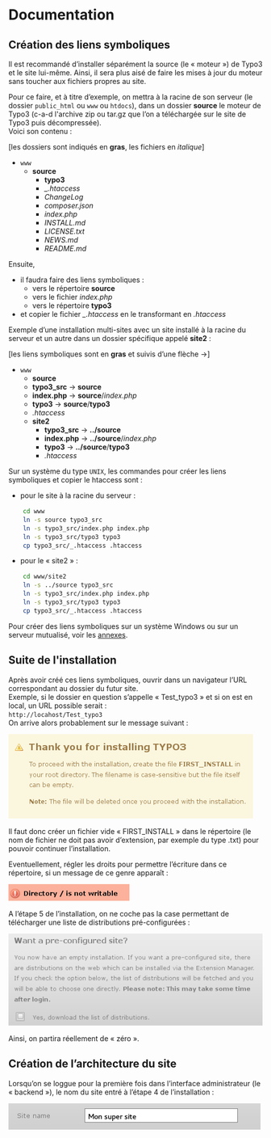 # Documentation

## Création des liens symboliques

Il est recommandé d’installer séparément la source (le « moteur ») de Typo3 et le site lui-même. Ainsi, il sera plus aisé de faire les mises à jour du moteur sans toucher aux fichiers propres au site.

Pour ce faire, et à titre d’exemple, on mettra à la racine de son serveur (le dossier `public_html` ou `www` ou `htdocs`), dans un dossier **source** le moteur de Typo3 (c-a-d l'archive zip ou tar.gz que l’on a téléchargée sur le site de Typo3 puis décompressée).  
Voici son contenu :

[les dossiers sont indiqués en **gras**, les fichiers en *italique*]

* `www`
	*  **source**
		* **typo3**
		* *_.htaccess*
		* *ChangeLog*
		* *composer.json*
		* *index.php*
		* *INSTALL.md*
		* *LICENSE.txt*
		* *NEWS.md*
		* *README.md*

Ensuite,

* il faudra faire des liens symboliques :
	- vers le répertoire **source**
	- vers le fichier *index.php*
	- vers le répertoire **typo3**
* et copier le fichier *_.htaccess* en le transformant en *.htaccess*

Exemple d’une installation multi-sites avec un site installé à la racine du serveur et un autre dans un dossier spécifique appelé **site2** :

[les liens symboliques sont en **gras** et suivis d’une flèche →]

* `www`
	* **source**
	* **typo3_src** → **source**
	* **index.php** → **source**/*index.php*
	* **typo3** → **source**/**typo3**
	* *.htaccess*
	* **site2**
		* **typo3_src** → **../source**
		* **index.php** → **../source**/*index.php*
		* **typo3** → **../source**/**typo3**
		* *.htaccess*

Sur un système du type `UNIX`, les commandes pour créer les liens symboliques et copier le htaccess sont :

* pour le site à la racine du serveur :
```bash
	cd www
	ln -s source typo3_src
	ln -s typo3_src/index.php index.php
	ln -s typo3_src/typo3 typo3
	cp typo3_src/_.htaccess .htaccess
```
* pour le « site2 » :
```bash
	cd www/site2
	ln -s ../source typo3_src
	ln -s typo3_src/index.php index.php
	ln -s typo3_src/typo3 typo3
	cp typo3_src/_.htaccess .htaccess
```

Pour créer des liens symboliques sur un système Windows ou sur un serveur mutualisé, voir les [annexes](annexes.md).


## Suite de l'installation

Après avoir créé ces liens symboliques, ouvrir dans un navigateur l’URL correspondant au dossier du futur site.  
Exemple, si le dossier en question s’appelle « Test_typo3 » et si on est en local, un URL possible serait :  
`http://locahost/Test_typo3`  
On arrive alors probablement sur le message suivant :

![Message Installation](img/message_install.png)

Il faut donc créer un fichier vide « FIRST_INSTALL » dans le répertoire (le nom de fichier ne doit pas avoir d’extension, par exemple du type .txt) pour pouvoir continuer l’installation.

Eventuellement, régler les droits pour permettre l’écriture dans ce répertoire, si un message de ce genre apparaît :

![Répertoire non inscriptible](img/message_writable.png)

<a name="etape5">A l’étape 5</a> de l’installation, on ne coche pas la case permettant de télécharger une liste de distributions pré-configurées :

![Distributions pré-configurées](img/distrib_preconf.png)

Ainsi, on partira réellement de « zéro ».

## Création de l’architecture du site

Lorsqu’on se loggue pour la première fois dans l’interface administrateur (le « backend »), le nom du site entré à l’étape 4 de l’installation :

![Nom du site](img/site_name.png)




